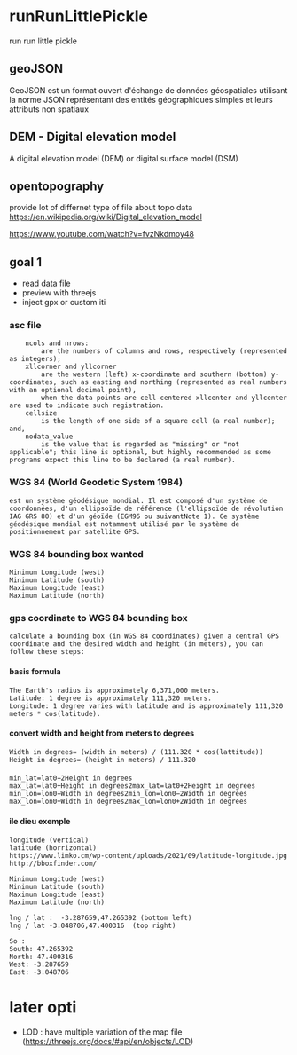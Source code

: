 # runRunLittlePickle
run run little pickle

## geoJSON
GeoJSON est un format ouvert d'échange de données géospatiales utilisant la norme JSON représentant des entités géographiques simples et leurs attributs non spatiaux

## DEM - Digital elevation model
A digital elevation model (DEM) or digital surface model (DSM)

## opentopography
provide lot of differnet type of file about topo data
https://en.wikipedia.org/wiki/Digital_elevation_model

https://www.youtube.com/watch?v=fvzNkdmoy48

## goal 1
* read data file
* preview with threejs
* inject gpx or custom iti


### asc file
```
    ncols and nrows:
        are the numbers of columns and rows, respectively (represented as integers);
    xllcorner and yllcorner
        are the western (left) x-coordinate and southern (bottom) y-coordinates, such as easting and northing (represented as real numbers with an optional decimal point),
        when the data points are cell-centered xllcenter and yllcenter are used to indicate such registration.
    cellsize
        is the length of one side of a square cell (a real number); and,
    nodata_value
        is the value that is regarded as "missing" or "not applicable"; this line is optional, but highly recommended as some programs expect this line to be declared (a real number).
```

### WGS 84 (World Geodetic System 1984) 
```
est un système géodésique mondial. Il est composé d'un système de coordonnées, d'un ellipsoïde de référence (l'ellipsoïde de révolution IAG GRS 80) et d'un géoïde (EGM96 ou suivantNote 1). Ce système géodésique mondial est notamment utilisé par le système de positionnement par satellite GPS. 
```


### WGS 84  bounding box wanted
```
Minimum Longitude (west)
Minimum Latitude (south)
Maximum Longitude (east)
Maximum Latitude (north)
```

### gps coordinate to WGS 84 bounding box
```
calculate a bounding box (in WGS 84 coordinates) given a central GPS coordinate and the desired width and height (in meters), you can follow these steps:
```
#### basis formula
```
The Earth's radius is approximately 6,371,000 meters.
Latitude: 1 degree is approximately 111,320 meters.
Longitude: 1 degree varies with latitude and is approximately 111,320 meters * cos(latitude).
```

#### convert width and height from meters to degrees
```
Width in degrees= (width in meters) / (111.320 * cos(lattitude))
Height in degrees= (height in meters) / 111.320
```

####
```
min_lat=lat0​−2Height in degrees​
max_lat=lat0+Height in degrees2max_lat=lat0​+2Height in degrees​
min_lon=lon0−Width in degrees2min_lon=lon0​−2Width in degrees​
max_lon=lon0+Width in degrees2max_lon=lon0​+2Width in degrees​
```


#### ile dieu exemple
```
longitude (vertical)
latitude (horrizontal)
https://www.limko.cm/wp-content/uploads/2021/09/latitude-longitude.jpg
http://bboxfinder.com/

Minimum Longitude (west)
Minimum Latitude (south)
Maximum Longitude (east)
Maximum Latitude (north)

lng / lat :  -3.287659,47.265392 (bottom left)
lng / lat -3.048706,47.400316  (top right)

So : 
South: 47.265392
North: 47.400316
West: -3.287659
East: -3.048706
```

# later opti

* LOD : have multiple variation of the map file (https://threejs.org/docs/#api/en/objects/LOD)